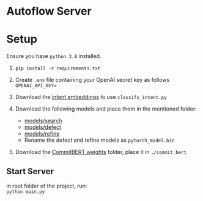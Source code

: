 
# Autoflow Server

# Setup

Ensure you have `python 3.8` installed.

1. `pip install -r requirements.txt`
2. Create `.env` file  containing your OpenAI secret key as follows
`OPENAI_API_KEY=`
3. Download the [intent embeddings](https://drive.google.com/file/d/1a0e3m8TyyxRaPi73gdsSXSHjfWPbnRo_/view?usp=sharing) to use `classify_intent.py`
4. Download the following models and place them in the mentioned folder:

   - [models/search](https://drive.google.com/file/d/1v3uXuPCpK4V5cnx5C0Q0zEteKgRV5B7B/view?usp=sharing)
   - [models/defect](https://storage.googleapis.com/sfr-codet5-data-research/finetuned_models/defect_codet5_base.bin)
   - [models/refine](https://storage.googleapis.com/sfr-codet5-data-research/finetuned_models/refine_medium_codet5_base.bin)
   - Rename the defect and refine models as `pytorch_model.bin`

5. Download the [CommitBERT weights](https://drive.google.com/drive/folders/153brGoeSqpCyYSZi2OMmEs25crcsi4WU) folder, place it in `./commit_bert`

## Start Server

in root folder of the project, run:  
    `python main.py`
